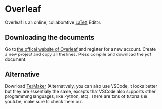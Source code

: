 # Overleaf

Overleaf is an online, collaborative [LaTeX](https://en.wikipedia.org/wiki/LaTeX) Editor. 

## Downloading the documents

Go to [the offical website of Overleaf](https://www.overleaf.com/) and register for a new account. Create a new project and copy all the lines. Press compile and download the pdf document.

## Alternative

Download [TexMaker](https://www.xm1math.net/texmaker/) (Alternatively, you can also use VSCode, it looks better but they are essentially the same, excepts that VSCode also supports other programming languages, like Python, etc). There are tons of tutorials in youtube, make sure to check them out.
